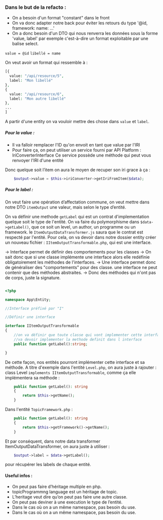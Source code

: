 ### Dans le but de la refacto :

- On a besoin d'un format "constant" dans le front
- On va donc adapter notre back pour éviter les retours du type '@id, framework: name: ...'
- On a donc besoin d'un DTO qui nous renverra les données sous la forme 'value, label' par exemple c'est-à-dire un format exploitable par une balise select.


`value = @id`
`libellé = name`

On veut avoir un format qui ressemble à :

```php
[{
  value: "/api/resource/5",
  label: "Mon libellé"
},
{
  value: "/api/resource/6",
  label: "Mon autre libellé"
},
...
]
```

A partir d'une entity on va vouloir mettre des chose dans `value` et `label`.

##### Pour la value : 

- Il va falloir remplacer l'ID qu'on envoit en tant que value par l'IRI
- Pour faire ça, on peut utiliser un service fourni par API Platform : IriConverterInterface
Ce service possède une méthode qui peut vous renvoyer l'IRI d'une entité

Donc quelque soit l’item on aura le moyen de recuper son iri grace à ça : 

```php
    $output->value = $this->iriConverter->getIriFromItem($data);
```

##### Pour le label : 

On veut faire une opération d’affectation commune, on veut mettre dans notre DTO `itemOutput` une valeur, mais selon le type d’entité.


On va définir une methode `getLabel` qui est un contrat d'implementation quelque soit le type de l'entité. On va faire du polymorphisme dans `$data->getLabel()`, que ce soit un level, un author, un programme ou un framework.
le `ItemOutputDataTransformer.js` saura que le contrat est respecté par l'entité.
Pour cela, on va devoir dans notre dossier entity créer un nouveau fichier : `IItemOutputTransformable.php`, qui est une interface.

-> Interface permet de définir des comportements pour les classes 
-> On sait donc que si une classe implémente une interface alors elle redéfinie obligatoirement les méthodes de l'interfaces.
-> Une interface permet donc de généraliser des "comportements" pour des classe.
une interface ne peut contenir que des méthodes abstraites.
-> Donc des méthodes qui n'ont pas de corps, juste la signature.

```php

<?php

namespace App\Entity;

//Interface préfixé par "I"

//Définir une interface

interface IItemOutputTransformable 
{
    //on va définir que toute classe qui vont implementer cette interface 
    //va devoir implementer la methode definit dans l interface
    public function getLabel():string;

}

```

De cette façon, nos entités pourront implémenter cette interface et sa méthode.
A titre d'exemple dans l'entité `Level.php`, on aura juste à rajouter :
class Level `implements IItemOutputTransformable`, comme ça elle implémentera sa méthode :

```php
    public function getLabel(): string
    {
        return $this->getName();
    }
```

Dans l'entité `TopicFramework.php` : 

```php
    public function getLabel(): string
    {
        return $this->getFramework()->getName();
    }
```

Et par conséquent, dans notre data transformer ItemOutputDataTransformer, on aura juste à utiliser : 

```php
    $output->label = $data->getLabel();
```
pour récupérer les labels de chaque entité.



#### Useful infos : 

- On peut pas faire d’héritage multiple en php.
- topicProgrammng language est un héritage de topic.
- L’heritage veut dire qu’on peut pas faire une autre classe.
- On peut pas deviner à une execution le type de l’entité.
- Dans le cas où on a un même namespace, pas besoin du use.
- Dans le cas où on a un même namespace, pas besoin du use.

